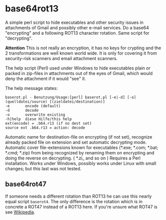 # base64rot13
A simple perl script to hide executables and other security issues in attachments of Gmail and possibly other e-mail services. Do a base64 "encrypting" and a following ROT13 character rotation. Same script for "decrypting".

**Attention**
This is not really an encryption, it has no keys for crypting and the 2 transformations are well known world wide. It is only for covering it from security-risk scanners and email attachment scanners.

The help script (Perl) used under Windows to hide executables plain or packed in zip-files in attachments out of the eyes of Gmail, which would deny the attachment if it would "see" it.

The help message states:
```
baserot.pl - Benutzung/Usage:[perl] baserot.pl [-e|-d] [-o] (quelldatei/source) [(zieldatei/destination)]
-e       encode (default)
-d       decode
-o       overwrite existing
-h|help  diese Hilfe/this help
ext(encode) = .b64.r13 (if no dest set)
source ext .b64.r13 = action: decode
```
Automatic name for destination-file on encrypting (if not set), recognize already packed file on extension and set automatic decrypting mode. Automatic cover file-extensions known for executables (*.exe; *.com; *.bat; *.cmd; *.zip) from being recognized by renaming them on encrypting and doing the reverse on decrypting. ( *.zi_ and so on )
Requires a Perl installation. Works under Windows, possibly works under Linux with small changes; but this last was not tested.

## base64rot47
If someone needs a different rotation than ROT13 he can use this nearly equal script `baserot4`. The only difference is the rotation which is in concrete a ROT47 instead of a ROT13 here. If you're unsure what ROT47 is see [Wikipedia](https://en.wikipedia.org/wiki/Markdown).
